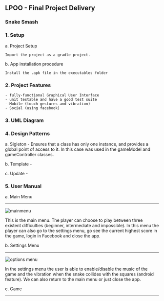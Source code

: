 ## LPOO - Final Project Delivery
### Snake Smash


### **1. Setup**

a. Project Setup

    Import the project as a gradle project.

b.	App installation procedure

    Install the .apk file in the executables folder



### **2. Project Features**
    - fully-functional Graphical User Interface
    - unit testable and have a good test suite
    - Mobile (touch gestures and vibration)
    - Social (using facebook)



###  **3. UML Diagram**





###  **4. Design Patterns**

a. Sigleton - Ensures that a class has only one instance, and provides a global point of access to it. In this case was used in the gameModel and gameController classes.

b. Template - 

c. Update -




###  **5.	User Manual**


a.  Main Menu
___
 ![mainmenu](https://user-images.githubusercontent.com/28363713/40864571-3cd1f434-65ec-11e8-9eb4-402847bb668c.PNG)



This is the main menu. The player can choose to play between three existent difficulties (beginner, intermediate and impossible). In this menu the player can also go to the settings menu, go see the current highest score in the game, login in Facebook and close the app.


b. Settings Menu
___
![options menu](https://user-images.githubusercontent.com/28363713/40864653-9928f4d0-65ec-11e8-9049-e877323b1586.PNG)


In the settings menu the user is able to enable/disable the music of the game and the vibration when the snake collides with the squares (android feature). We can also return to the main menu or just close the app.


c.  Game
___



